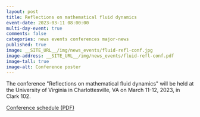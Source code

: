 ```yaml
---
layout: post
title: Reflections on mathematical fluid dynamics
event-date: 2023-03-11 08:00:00
multi-day-event: true
comments: false
categories: news events conferences major-news
published: true
image: __SITE_URL__/img/news_events/fluid-refl-conf.jpg
image-address: __SITE_URL__/img/news_events/fluid-refl-conf.pdf
image-tall: true
image-alt: Conference poster
---
```


The conference "Reflections on mathematical fluid dynamics" will be held at the University of Virginia in Charlottesville, VA on March 11-12, 2023, in Clark 102. 

<a href="{{site.url}}/img/news_events/fluid-refl-conf-schedule.pdf">Conference schedule (PDF)</a>

<!--more-->
